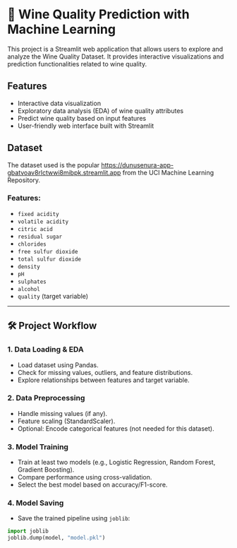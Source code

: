 # 🍷 Wine Quality Prediction with Machine Learning

This project is a Streamlit web application that allows users to explore and analyze the Wine Quality Dataset. It provides interactive visualizations and prediction functionalities related to wine quality.

## Features

- Interactive data visualization
- Exploratory data analysis (EDA) of wine quality attributes
- Predict wine quality based on input features
- User-friendly web interface built with Streamlit

## Dataset

The dataset used is the popular https://dunusenura-app-gbatvoav8rlctwwi8mibpk.streamlit.app from the UCI Machine Learning Repository.


### Features:
- `fixed acidity`
- `volatile acidity`
- `citric acid`
- `residual sugar`
- `chlorides`
- `free sulfur dioxide`
- `total sulfur dioxide`
- `density`
- `pH`
- `sulphates`
- `alcohol`
- `quality` (target variable)

---

## 🛠️ Project Workflow

### 1. Data Loading & EDA
- Load dataset using Pandas.
- Check for missing values, outliers, and feature distributions.
- Explore relationships between features and target variable.

### 2. Data Preprocessing
- Handle missing values (if any).
- Feature scaling (StandardScaler).
- Optional: Encode categorical features (not needed for this dataset).

### 3. Model Training
- Train at least two models (e.g., Logistic Regression, Random Forest, Gradient Boosting).
- Compare performance using cross-validation.
- Select the best model based on accuracy/F1-score.

### 4. Model Saving
- Save the trained pipeline using `joblib`:
```python
import joblib
joblib.dump(model, "model.pkl")


